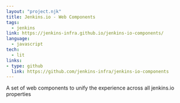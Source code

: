 ```yaml
---
layout: "project.njk"
title: Jenkins.io - Web Components
tags:
  - jenkins
link: https://jenkins-infra.github.io/jenkins-io-components/
language:
  - javascript
tech:
  - lit
links:
- type: github
  link: https://github.com/jenkins-infra/jenkins-io-components
---
```

A set of web components to unify the experience across all jenkins.io properties
